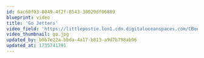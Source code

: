 ```yaml
---
id: 6ac60f03-8049-4f2f-8543-30029df06889
blueprint: video
title: 'Go Jetters'
video_field: 'https://littlepostie.lon1.cdn.digitaloceanspaces.com/CBeebies%20%20%20Go%20Jetters%20%20%20Theme%20Song.mp4'
video_thumbnail: go.jpg
updated_by: b0b7e22a-bbda-4a17-b813-a9d7b798ab96
updated_at: 1735741791
---
```

